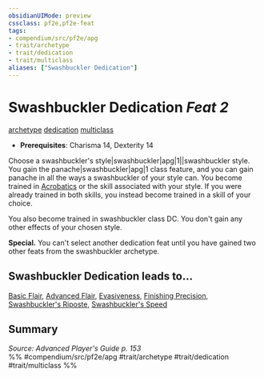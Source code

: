 ```yaml
---
obsidianUIMode: preview
cssclass: pf2e,pf2e-feat
tags:
- compendium/src/pf2e/apg
- trait/archetype
- trait/dedication
- trait/multiclass
aliases: ["Swashbuckler Dedication"]
---
```

# Swashbuckler Dedication  *Feat 2*  
[archetype](archetype.md "Archetype Feat Trait")  [dedication](dedication.md "Dedication Feat Trait")  [multiclass](multiclass.md "Multiclass Feat Trait")  

- **Prerequisites**: Charisma 14, Dexterity 14

Choose a swashbuckler's style|swashbuckler|apg|1||swashbuckler style. You gain the panache|swashbuckler|apg|1 class feature, and you can gain panache in all the ways a swashbuckler of your style can. You become trained in [Acrobatics](skills.md#Acrobatics) or the skill associated with your style. If you were already trained in both skills, you instead become trained in a skill of your choice.

You also become trained in swashbuckler class DC. You don't gain any other effects of your chosen style.

**Special.** You can't select another dedication feat until you have gained two other feats from the swashbuckler archetype.

## Swashbuckler Dedication leads to...

[Basic Flair](basic-flair-apg.md), [Advanced Flair](advanced-flair-apg.md), [Evasiveness](evasiveness-apg.md), [Finishing Precision](finishing-precision-apg.md), [Swashbuckler's Riposte](swashbucklers-riposte-apg.md), [Swashbuckler's Speed](swashbucklers-speed-apg.md)

## Summary

*Source: Advanced Player's Guide p. 153*  
%% #compendium/src/pf2e/apg #trait/archetype #trait/dedication #trait/multiclass %%